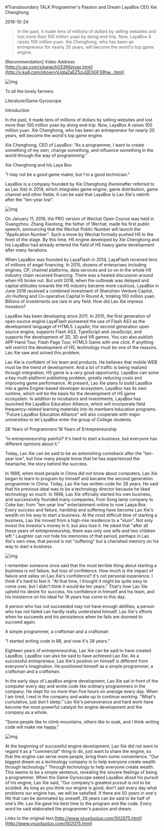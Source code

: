 #Transboundary TALK Programmer's Passion and Dream LayaBox CEO Xie Chenghong

2016-10-24

> In the past, it made tens of millions of dollars by selling websites and lost more than 100 million yuan by doing end-trip. Now, LayaBox A raises 100 million yuan. Xie Chenghong, who has been an entrepreneur for nearly 20 years, will become the world's top game engine.

[Recommendation] Video Address:[http://v.qq.com/x/page/h03399zivax.html](http://v.ku6.com/show/yVJglaZaEZ5zuQEXGF39hw...html)

![img](http://www.layabox.com/uploadfile/image/20161028/1477647382982964.jpg)

To all the lovely farmers

Literature/Game Gyroscope

Introduction

In the past, it made tens of millions of dollars by selling websites and lost more than 100 million yuan by doing end-trip. Now, LayaBox A raises 100 million yuan. Xie Chenghong, who has been an entrepreneur for nearly 20 years, will become the world's top game engine.

Xie Chenghong, CEO of LayaBox: "As a programmer, I want to create something of my own, change something, and influence something in the world through the way of programming."

Xie Chenghong and his Laya Box

"I may not be a good game maker, but I'm a good technician."

LayaBox is a company founded by Xie Chenghong (hereinafter referred to as Lao Xie) in 2014, which integrates game engine, game distribution, game channel and other fields. It can be said that LayaBox is Lao Xie's rebirth after the "ten-year low".

![img](http://www.layabox.com/uploadfile/image/20161028/1477647382723242.jpg)

On January 11, 2016, the PRO version of Wechat Open Course was held in Guangzhou. Zhang Xiaolong, the father of Wechat, made his first public speech, announcing that the Wechat Public Number will launch the "Application Number". Such a move by Wechat formally pushed H5 to the front of the stage. By this time, H5 engine developed by Xie Chenghong and his LayaBox had already entered the field of H5 heavy game development after many iterations.

When LayaBox was founded by LayaFlash in 2014, LayaFlash received tens of millions of angel financing. In 2015, dozens of enterprises including engines, CP, channel platforms, data services and so on in the whole H5 industry chain received financing. There was a heated discussion around when H5 broke out. But until 2016, when the outbreak was delayed and capital attitudes towards the H5 industry became more cautious, LayaBox in June 2016 received a combined investment of Shenzhen Venture Capital, Jin Huifeng and Co-operative Capital in Round A, totaling 100 million yuan. Billions of investments are rare in any field. How did Lao Xie impress investors?

LayaBox has been developing since 2011. In 2015, the first generation of open source engine LayaFlash pioneered the use of Flash AS3 as the development language of HTML5. LayaAir, the second generation open source engine, supports Flash AS3, TypeScript and JavaScript, and supports the development of 2D, 3D and VR games. You can also publish APP Hand Tour, Flash Page Tour, HTML5 Game with one click. If anything will restrict the development of H5, technology must be one of the reasons. Lao Xie saw and solved this problem.

Lao Xie is confident of his team and products. He believes that mobile WEB must be the trend of development. And a lot of traffic is being realized through integration, H5 game is a very good opportunity. LayaBox can solve a key multi-platform publishing problem, greatly reducing costs and improving game performance. At present, Lao Xie plans to build LayaBox into a game Engine-based developer ecosystem. LayaBox has its own runtime, which will be the basis for the development of H5 game ecosystem. In addition to incubators and investments, LayaBox has launched the LayaBox Education Alliance, which will incorporate field frequency-related learning materials into its members'education programs. "Future LayaBox Education Alliance" will also cooperate with major universities to let LayaBox enter the group of College students.

28 Years of Programmers'18 Years of Entrepreneurship

"Is entrepreneurship painful? It's hard to start a business, but everyone has different opinions about it."

Today, Lao Xie can be said to be an astonishing comeback after the "ten-year low", but how many people know that he has experienced the heartache, the story behind the success.

In 1988, when most people in China did not know about computers, Lao Xie began to learn to program by himself and became the second generation programmer in China. Today, Lao Xie has written code for 28 years. He said that his previous ideal was to be a technology director because he liked technology so much. In 1998, Lao Xie officially started his own business, and successively founded many companies, from Song lamp company to Coke bar; from "ten-year low" entertainment online to now Laaya Box. Every success and failure, hardship and suffering have become Lao Xie's wealth on his way to start a business. At the most difficult time of starting a business, Lao Xie moved from a high-rise residence to a "slum". Not only invest the investor's money in it, but also lose it. He joked that "after all these years of entrepreneurship, there was only one wife and two children left." Laughter can not hide his memories of that period, perhaps in Lao Xie's own view, that period is not "suffering" but a cherished memory on his way to start a business.

![img](http://www.layabox.com/uploadfile/image/20161028/1477647382869156.jpg)

I remember someone once said that the most terrible thing about starting a business is not failure, but loss of confidence. How much is the impact of failure and valley on Lao Xie's confidence? It's not personal experience. I think it's hard to feel it. "At that time, I thought it might be quite easy to come over, but I didn't think it would be ten years." That's how Lao Xie upheld his desire for success, his confidence in himself and his team, and his insistence on his ideal for 18 years has come to this day.

A person who has not succeeded may not have enough abilities; a person who has not failed can hardly really understand himself. Lao Xie's efforts when he succeeds and his persistence when he fails are doomed to succeed again.

A simple programmer, a craftsman and a craftsman

"I started writing code in 88, and now it's 28 years."

Eighteen years of entrepreneurship, Lao Xie can be said to have created LayaBox, LayaBox can also be said to have achieved Lao Xie. As a successful entrepreneur, Lao Xie's position on himself is different from everyone's imagination. He positioned himself as a simple programmer, a craftsman and a craftsman.

In the early days of LayaBox engine development, Lao Xie sat in front of the computer every day and wrote code like ordinary programmers in the company. He slept for no more than five hours on average every day. When I am tired, I rest in the company and wake up to continue working. "What's cumulative, just don't sleep." Lao Xie's perseverance and hard work have become the most powerful catalyst for engine development and the company as a whole.

"Some people like to climb mountains, others like to soak, and I think writing code will make me happy."

![img](http://www.layabox.com/uploadfile/image/20161028/1477647382134747.jpg)

At the beginning of successful engine development, Lao Xie did not want to regard it as a "commercial" thing to do, just want to share the engine, so that the engine can serve more people, bring them some convenience. "Our biggest dream as a technology company is to help everyone create wealth through technology." Through technology to help everyone create wealth. This seems to be a simple sentence, revealing the sincere feelings of being a programmer. When the Game Gyroscope asked LayaBox about his pursuit of his engine, Lao Xie said, "Our company's greatest pursuit is not to be scolded. As long as you think our engine is good, don't spit every day what problems our engine has, we will be satisfied. If there are 50 years in one's life that can be dominated by oneself, 28 years can be said to be half of one's life. Lao Xie gave his best time to the program and the code. Every word he said elaborated the programmer's passion and dream.

Links to the original text:[http://www.youxituoluo.com/502075.html](http://www.youxituoluo.com/502075.html)